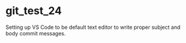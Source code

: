 # git_test_24

Setting up VS Code to be default text editor to write proper subject and body commit messages.
